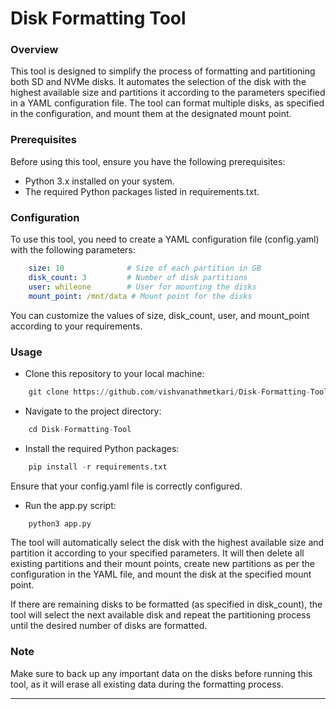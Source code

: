 
# Disk Formatting Tool
### Overview
This tool is designed to simplify the process of formatting and partitioning both SD and NVMe disks. It automates the selection of the disk with the highest available size and partitions it according to the parameters specified in a YAML configuration file. The tool can format multiple disks, as specified in the configuration, and mount them at the designated mount point.

### Prerequisites
Before using this tool, ensure you have the following prerequisites:

- Python 3.x installed on your system.
- The required Python packages listed in requirements.txt.

### Configuration
To use this tool, you need to create a YAML configuration file (config.yaml) with the following parameters:

```yaml
    size: 10              # Size of each partition in GB
    disk_count: 3         # Number of disk partitions
    user: whileone        # User for mounting the disks
    mount_point: /mnt/data # Mount point for the disks

```

You can customize the values of size, disk_count, user, and mount_point according to your requirements.

### Usage
- Clone this repository to your local machine:
```python
    git clone https://github.com/vishvanathmetkari/Disk-Formatting-Tool.git
```
- Navigate to the project directory:
```python
    cd Disk-Formatting-Tool
```
- Install the required Python packages:
```python
    pip install -r requirements.txt

```
Ensure that your config.yaml file is correctly configured.

- Run the app.py script:
```python
    python3 app.py
```
The tool will automatically select the disk with the highest available size and partition it according to your specified parameters. It will then delete all existing partitions and their mount points, create new partitions as per the configuration in the YAML file, and mount the disk at the specified mount point.

If there are remaining disks to be formatted (as specified in disk_count), the tool will select the next available disk and repeat the partitioning process until the desired number of disks are formatted.

### Note
Make sure to back up any important data on the disks before running this tool, as it will erase all existing data during the formatting process.

---
